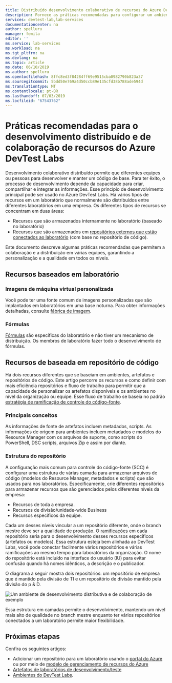 ```yaml
---
title: Distribuído desenvolvimento colaborativo de recursos do Azure DevTest Labs | Microsoft Docs
description: Fornece as práticas recomendadas para configurar um ambiente de desenvolvimento distribuído e de colaboração para desenvolver recursos do DevTest Labs.
services: devtest-lab,lab-services
documentationcenter: na
author: spelluru
manager: femila
editor: ''
ms.service: lab-services
ms.workload: na
ms.tgt_pltfrm: na
ms.devlang: na
ms.topic: article
ms.date: 06/10/2019
ms.author: spelluru
ms.openlocfilehash: 8ffc8ed3f84284ff69e9515cba0982790b823a37
ms.sourcegitcommit: 5bdd50e769a4d50ccb89e135cfd38b788ade594d
ms.translationtype: MT
ms.contentlocale: pt-BR
ms.lasthandoff: 07/03/2019
ms.locfileid: "67543762"
---
```

# <a name="best-practices-for-distributed-and-collaborative-development-of-azure-devtest-labs-resources"></a>Práticas recomendadas para o desenvolvimento distribuído e de colaboração de recursos do Azure DevTest Labs
Desenvolvimento colaborativo distribuído permite que diferentes equipes ou pessoas para desenvolver e manter um código de base. Para ter êxito, o processo de desenvolvimento depende da capacidade para criar, compartilhar e integrar as informações. Esse princípio de desenvolvimento principal pode ser usado no Azure DevTest Labs. Há vários tipos de recursos em um laboratório que normalmente são distribuídos entre diferentes laboratórios em uma empresa. Os diferentes tipos de recursos se concentram em duas áreas:

- Recursos que são armazenados internamente no laboratório (baseado no laboratório)
- Recursos que são armazenados em [repositórios externos que estão conectados ao laboratório](devtest-lab-add-artifact-repo.md) (com base no repositório de código). 

Este documento descreve algumas práticas recomendadas que permitem a colaboração e a distribuição em várias equipes, garantindo a personalização e a qualidade em todos os níveis.

## <a name="lab-based-resources"></a>Recursos baseados em laboratório

### <a name="custom-virtual-machine-images"></a>Imagens de máquina virtual personalizada
Você pode ter uma fonte comum de imagens personalizadas que são implantados em laboratórios em uma base noturna. Para obter informações detalhadas, consulte [fábrica de imagem](image-factory-create.md).    

### <a name="formulas"></a>Fórmulas
[Fórmulas](devtest-lab-manage-formulas.md) são específicas do laboratório e não tiver um mecanismo de distribuição. Os membros de laboratório fazer todo o desenvolvimento de fórmulas. 

## <a name="code-repository-based-resources"></a>Recursos de baseada em repositório de código
Há dois recursos diferentes que se baseiam em ambientes, artefatos e repositórios de código. Este artigo percorre os recursos e como definir com mais eficiência repositórios e fluxo de trabalho para permitir que a capacidade de personalizar os artefatos disponíveis e os ambientes no nível da organização ou equipe.  Esse fluxo de trabalho se baseia no padrão [estratégia de ramificação de controle do código-fonte](/azure/devops/repos/tfvc/branching-strategies-with-tfvc?view=azure-devops). 

### <a name="key-concepts"></a>Principais conceitos
As informações de fonte de artefatos incluem metadados, scripts. As informações de origem para ambientes incluem metadados e modelos do Resource Manager com os arquivos de suporte, como scripts do PowerShell, DSC scripts, arquivos Zip e assim por diante.  

### <a name="repository-structure"></a>Estrutura do repositório  
A configuração mais comum para controle do código-fonte (SCC) é configurar uma estrutura de várias camada para armazenar arquivos de código (modelos do Resource Manager, metadados e scripts) que são usados para nos laboratórios. Especificamente, crie diferentes repositórios para armazenar recursos que são gerenciados pelos diferentes níveis da empresa:   

- Recursos de toda a empresa.
- Recursos de divisão/unidade-wide Business
- Recursos específicos da equipe.

Cada um desses níveis vincular a um repositório diferente, onde o branch mestre deve ser a qualidade de produção. O [ramificações](/azure/devops/repos/git/git-branching-guidance?view=azure-devops) em cada repositório seria para o desenvolvimento desses recursos específicos (artefatos ou modelos). Essa estrutura esteja bem alinhada ao DevTest Labs, você pode conectar facilmente vários repositórios e várias ramificações ao mesmo tempo para laboratórios da organização. O nome do repositório está incluído na interface do usuário (IU) para evitar confusão quando há nomes idênticos, a descrição e o publicador.
     
O diagrama a seguir mostra dois repositórios: um repositório de empresa que é mantido pela divisão de TI e um repositório de divisão mantido pela divisão do p & D.

![Um ambiente de desenvolvimento distributiva e de colaboração de exemplo](./media/best-practices-distributive-collaborative-dev-env/distributive-collaborative-dev-env.png)
   
Essa estrutura em camadas permite o desenvolvimento, mantendo um nível mais alto de qualidade no branch mestre enquanto ter vários repositórios conectados a um laboratório permite maior flexibilidade.

## <a name="next-steps"></a>Próximas etapas    
Confira os seguintes artigos:

- Adicionar um repositório para um laboratório usando o [portal do Azure](devtest-lab-add-artifact-repo.md) ou por meio de [modelo de gerenciamento de recursos do Azure](add-artifact-repository.md)
- [Artefatos de laboratórios de desenvolvimento/teste](devtest-lab-artifact-author.md)
- [Ambientes do DevTest Labs](devtest-lab-create-environment-from-arm.md).
